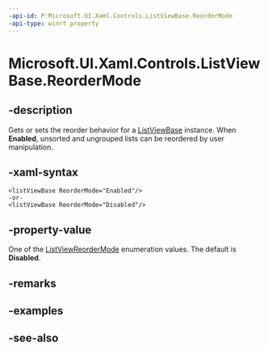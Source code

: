 ```yaml
---
-api-id: P:Microsoft.UI.Xaml.Controls.ListViewBase.ReorderMode
-api-type: winrt property
---
```


<!-- Property syntax
public Windows.UI.Xaml.Controls.ListViewReorderMode ReorderMode { get;  set; }
-->

# Microsoft.UI.Xaml.Controls.ListViewBase.ReorderMode

## -description
Gets or sets the reorder behavior for a [ListViewBase](listviewbase.md) instance. When **Enabled**, unsorted and ungrouped lists can be reordered by user manipulation.

## -xaml-syntax
```xaml
<listViewBase ReorderMode="Enabled"/>
-or-
<listViewBase ReorderMode="Disabled"/>
```


## -property-value
One of the [ListViewReorderMode](listviewreordermode.md) enumeration values. The default is **Disabled**.

## -remarks

## -examples

## -see-also
